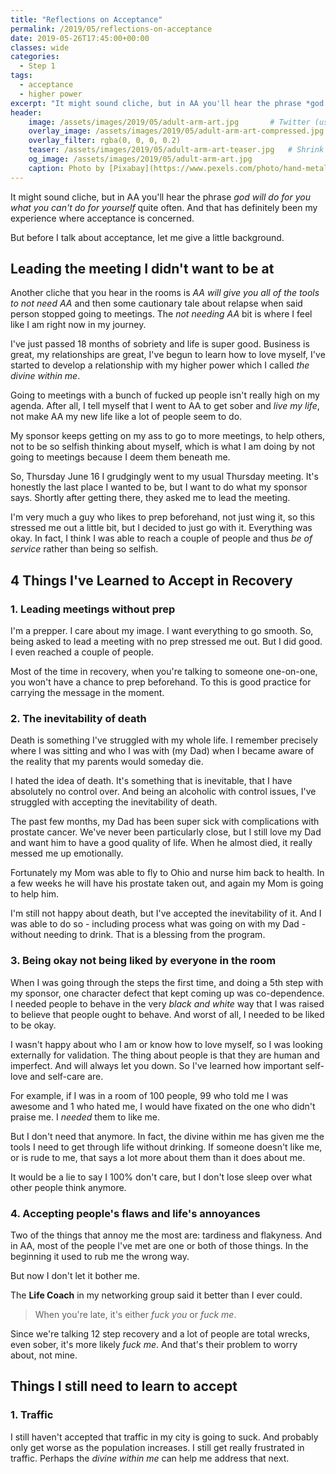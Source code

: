 ```yaml
---
title: "Reflections on Acceptance"
permalink: /2019/05/reflections-on-acceptance
date: 2019-05-26T17:45:00+00:00
classes: wide
categories:
  - Step 1
tags:
  - acceptance
  - higher power
excerpt: "It might sound cliche, but in AA you'll hear the phrase *god will do for you what you can't do for yourself* quite often. And that has definitely been my experience where acceptance is concerned."
header:
    image: /assets/images/2019/05/adult-arm-art.jpg       # Twitter (use 'overlay_image')
    overlay_image: /assets/images/2019/05/adult-arm-art-compressed.jpg  # Article header at 2048x768
    overlay_filter: rgba(0, 0, 0, 0.2)
    teaser: /assets/images/2019/05/adult-arm-art-teaser.jpg   # Shrink image to 575x216
    og_image: /assets/images/2019/05/adult-arm-art.jpg
    caption: Photo by [Pixabay](https://www.pexels.com/photo/hand-metal-music-musician-33779/) from Pexels 
---
```


It might sound cliche, but in AA you'll hear the phrase *god will do for you what you can't do for yourself* quite often. And that has definitely been my experience where acceptance is concerned.

But before I talk about acceptance, let me give a little background.

## Leading the meeting I didn't want to be at
Another cliche that you hear in the rooms is *AA will give you all of the tools to not need AA* and then some cautionary tale about relapse when said person stopped going to meetings. The *not needing AA* bit is where I feel like I am right now in my journey.

I've just passed 18 months of sobriety and life is super good. Business is great, my relationships are great, I've begun to learn how to love myself, I've started to develop a relationship with my higher power which I called *the divine within me*. 

Going to meetings with a bunch of fucked up people isn't really high on my agenda. After all, I tell myself that I went to AA to get sober and *live my life*, not make AA my new life like a lot of people seem to do.

My sponsor keeps getting on my ass to go to more meetings, to help others, not to be so selfish thinking about myself, which is what I am doing by not going to meetings because I deem them beneath me.

So, Thursday June 16 I grudgingly went to my usual Thursday meeting. It's honestly the last place I wanted to be, but I want to do what my sponsor says. Shortly after getting there, they asked me to lead the meeting. 

I'm very much a guy who likes to prep beforehand, not just wing it, so this stressed me out a little bit, but I decided to just go with it. Everything was okay. In fact, I think I was able to reach a couple of people and thus *be of service* rather than being so selfish.

## 4 Things I've Learned to Accept in Recovery
### 1. Leading meetings without prep
I'm a prepper. I care about my image. I want everything to go smooth. So, being asked to lead a meeting with no prep stressed me out. But I did good. I even reached a couple of people. 

Most of the time in recovery, when you're talking to someone one-on-one, you won't have a chance to prep beforehand. To this is good practice for carrying the message in the moment.

### 2. The inevitability of death
Death is something I've struggled with my whole life. I remember precisely where I was sitting and who I was with (my Dad) when I became aware of the reality that my parents would someday die.

I hated the idea of death. It's something that is inevitable, that I have absolutely no control over. And being an alcoholic with control issues, I've struggled with accepting the inevitability of death.

The past few months, my Dad has been super sick with complications with prostate cancer. We've never been particularly close, but I still love my Dad and want him to have a good quality of life. When he almost died, it really messed me up emotionally.

Fortunately my Mom was able to fly to Ohio and nurse him back to health. In a few weeks he will have his prostate taken out, and again my Mom is going to help him.

I'm still not happy about death, but I've accepted the inevitability of it. And I was able to do so - including process what was going on with my Dad - without needing to drink. That is a blessing from the program.

### 3. Being okay not being liked by everyone in the room
When I was going through the steps the first time, and doing a 5th step with my sponsor, one character defect that kept coming up was co-dependence. I needed people to behave in the very *black and white* way that I was raised to believe that people ought to behave. And worst of all, I needed to be liked to be okay. 

I wasn't happy about who I am or know how to love myself, so I was looking externally for validation. The thing about people is that they are human and imperfect. And will always let you down. So I've learned how important self-love and self-care are.

For example, if I was in a room of 100 people, 99 who told me I was awesome and 1 who hated me, I would have fixated on the one who didn't praise me.  I *needed* them to like me.

But I don't need that anymore. In fact, the divine within me has given me the tools I need to get through life without drinking. If someone doesn't like me, or is rude to me, that says a lot more about them than it does about me. 

It would be a lie to say I 100% don't care, but I don't lose sleep over what other people think anymore.

### 4. Accepting people's flaws and life's annoyances
Two of the things that annoy me the most are: tardiness and flakyness. And in AA, most of the people I've met are one or both of those things. In the beginning it used to rub me the wrong way. 

But now I don't let it bother me.

The **Life Coach** in my networking group said it better than I ever could.

> When you're late, it's either *fuck you* or *fuck me*. 

Since we're talking 12 step recovery and a lot of people are total wrecks, even sober, it's more likely *fuck me*. And that's their problem to worry about, not mine. 

## Things I still need to learn to accept
### 1. Traffic
I still haven't accepted that traffic in my city is going to suck. And probably only get worse as the population increases. I still get really frustrated in traffic. Perhaps the *divine within me* can help me address that next.